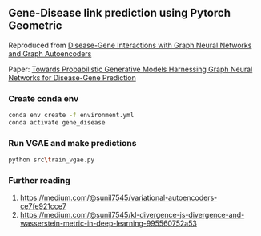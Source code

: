 ## Gene-Disease link prediction using Pytorch Geometric

Reproduced from [Disease-Gene Interactions with Graph Neural Networks and Graph Autoencoders](https://biolactosil.medium.com/how-to-load-and-visualize-time-series-data-5d72cbf47901) 

Paper: [Towards Probabilistic Generative Models Harnessing Graph Neural Networks
for Disease-Gene Prediction](https://arxiv.org/pdf/1907.05628.pdf)


### Create conda env
```bash
conda env create -f environment.yml
conda activate gene_disease
```

### Run VGAE and make predictions
```bash
python src\train_vgae.py
```

### Further reading
1. https://medium.com/@sunil7545/variational-autoencoders-ce7fe921cce7
2. https://medium.com/@sunil7545/kl-divergence-js-divergence-and-wasserstein-metric-in-deep-learning-995560752a53